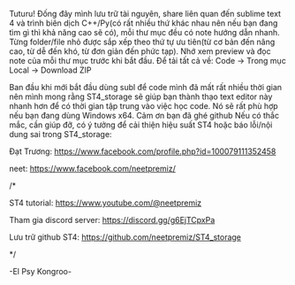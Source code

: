 Tuturu! Đống đây mình lưu trữ tài nguyên, share liên quan đến sublime text 4 và trình biên dịch C++/Py(có rất nhiều thứ khác nhau nên nếu bạn đang tìm gì thì khả năng cao sẽ có), mỗi thư mục đều có note hướng dẫn nhanh. Từng folder/file nhỏ được sắp xếp theo thứ tự ưu tiên(từ cơ bản đến nâng cao, từ dễ đến khó, từ đơn giản đến phức tạp). Nhớ xem preview và đọc note của mỗi thư mục trước khi bắt đầu. Để tải tất cả về: Code -> Trong mục Local -> Download ZIP


Ban đầu khi mới bắt đầu dùng subl để code mình đã mất rất nhiều thời gian nên mình mong rằng ST4_storage sẽ giúp bạn thành thạo text editor này nhanh hơn để có thời gian tập trung vào việc học code. Nó sẽ rất phù hợp nếu bạn đang dùng Windows x64. Cảm ơn bạn đã ghé github 
Nếu có thắc mắc, cần giúp đỡ, có ý tưởng để cải thiện hiệu suất ST4 hoặc báo lỗi/nội dung sai trong ST4_storage: 
    
    
Đạt Trương: https://www.facebook.com/profile.php?id=100079111352458

    
neet: https://www.facebook.com/neetpremiz/

    
/*


ST4 tutorial: https://www.youtube.com/@neetpremiz


Tham gia discord server: https://discord.gg/g6EjTCpxPa


Lưu trữ github ST4: https://github.com/neetpremiz/ST4_storage


*/


-El Psy Kongroo-
